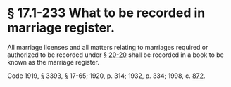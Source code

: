 # § 17.1-233 What to be recorded in marriage register.

<p>All marriage licenses and all matters relating to marriages required or authorized to be recorded under § <a href='http://law.lis.virginia.gov/vacode/20-20/'>20-20</a> shall be recorded in a book to be known as the marriage register.</p><p>Code 1919, § 3393, § 17-65; 1920, p. 314; 1932, p. 334; 1998, c. <a href='http://lis.virginia.gov/cgi-bin/legp604.exe?981+ful+CHAP0872'>872</a>.</p>